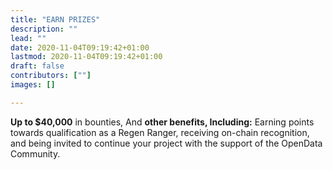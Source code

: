 ```yaml
---
title: "EARN PRIZES"
description: ""
lead: ""
date: 2020-11-04T09:19:42+01:00
lastmod: 2020-11-04T09:19:42+01:00
draft: false
contributors: [""]
images: []

---
```

**Up to $40,000** in bounties, And
**other benefits, Including:** Earning points towards qualification as a Regen Ranger, receiving on-chain recognition, and being invited to continue your project with the support of the OpenData Community.  
